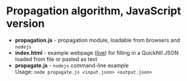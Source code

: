 # Propagation algorithm, JavaScript version
* **propagation.js** - propagation module, loadable from browsers and `nodejs`
* **index.html** - example webpage ([live](https://tevemadar.github.io/QuickNII-extras/JavaScript)) for filling in a QuickNII JSON loaded from file or pasted as text
* **propagate.js** - `nodejs` command-line example  
Usage: `node propagate.js <input.json> <output.json>`
